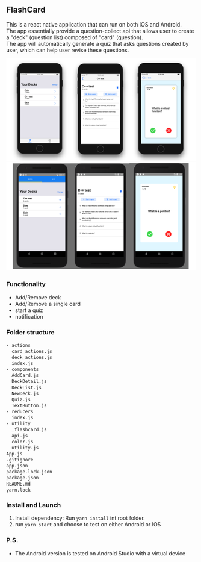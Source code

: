 ## FlashCard
This is a react native application that can run on both IOS and Android. <br/>
The app essentially provide a question-collect api that allows user to create a "deck" (question list) composed of "card" (question). <br/>
The app will automatically generate a quiz that asks questions created by user, which can help user revise these questions.

![](preview/ios_pre.png)
![](preview/android_pre.png)

### Functionality
- Add/Remove deck
- Add/Remove a single card
- start a quiz
- notification

### Folder structure
```
- actions
  card_actions.js
  deck_actions.js
  index.js
- components
  AddCard.js
  DeckDetail.js
  DeckList.js
  NewDeck.js
  Quiz.js
  TextButton.js
- reducers
  index.js
- utility
  _flashcard.js
  api.js
  color.js
  utility.js
App.js
.gitignore
app.json
package-lock.json
package.json
README.md
yarn.lock
```

### Install and Launch
1. Install dependency: Run `yarn install`  int root folder.  </br>
2. run `yarn start` and choose to test on either Android or IOS

### P.S.
- The Android version is tested on Android Studio with a virtual device
